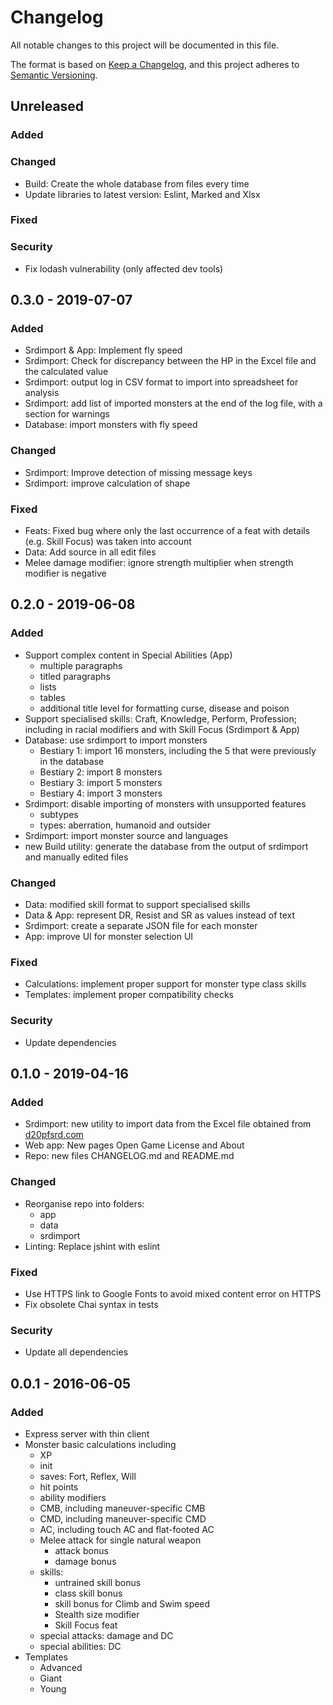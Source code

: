 # Changelog
All notable changes to this project will be documented in this file.

The format is based on [Keep a Changelog](https://keepachangelog.com/en/1.0.0/),
and this project adheres to [Semantic Versioning](https://semver.org/spec/v2.0.0.html).

## Unreleased

### Added

### Changed
- Build: Create the whole database from files every time
- Update libraries to latest version: Eslint, Marked and Xlsx

### Fixed

### Security
- Fix lodash vulnerability (only affected dev tools)

## 0.3.0 - 2019-07-07

### Added
- Srdimport & App: Implement fly speed
- Srdimport: Check for discrepancy between the HP in the Excel file and the calculated value
- Srdimport: output log in CSV format to import into spreadsheet for analysis
- Srdimport: add list of imported monsters at the end of the log file, with a section for warnings
- Database: import monsters with fly speed

### Changed
- Srdimport: Improve detection of missing message keys
- Srdimport: improve calculation of shape

### Fixed
- Feats: Fixed bug where only the last occurrence of a feat with details (e.g. Skill Focus) was taken into account
- Data: Add source in all edit files
- Melee damage modifier: ignore strength multiplier when strength modifier is negative

## 0.2.0 - 2019-06-08
### Added
- Support complex content in Special Abilities (App)
  - multiple paragraphs
  - titled paragraphs
  - lists
  - tables
  - additional title level for formatting curse, disease and poison
- Support specialised skills: Craft, Knowledge, Perform, Profession; including in racial modifiers and with Skill Focus (Srdimport & App)
- Database: use srdimport to import monsters
  - Bestiary 1: import 16 monsters, including the 5 that were previously in the database
  - Bestiary 2: import 8 monsters
  - Bestiary 3: import 5 monsters
  - Bestiary 4: import 3 monsters
- Srdimport: disable importing of monsters with unsupported features
  - subtypes
  - types: aberration, humanoid and outsider
- Srdimport: import monster source and languages
- new Build utility: generate the database from the output of srdimport and manually edited files

### Changed
- Data: modified skill format to support specialised skills
- Data & App: represent DR, Resist and SR as values instead of text
- Srdimport: create a separate JSON file for each monster
- App: improve UI for monster selection UI

### Fixed
- Calculations: implement proper support for monster type class skills
- Templates: implement proper compatibility checks

### Security
- Update dependencies

## 0.1.0 - 2019-04-16
### Added
- Srdimport: new utility to import data from the Excel file obtained from [d20pfsrd.com](http://www.d20pfsrd.com/bestiary/tools/monster-filter/)
- Web app: New pages Open Game License and About
- Repo: new files CHANGELOG.md and README.md

### Changed
- Reorganise repo into folders:
  - app
  - data
  - srdimport
- Linting: Replace jshint with eslint

### Fixed
- Use HTTPS link to Google Fonts to avoid mixed content error on HTTPS
- Fix obsolete Chai syntax in tests

### Security
- Update all dependencies

## 0.0.1 - 2016-06-05
### Added
- Express server with thin client
- Monster basic calculations including
  - XP
  - init
  - saves: Fort, Reflex, Will
  - hit points
  - ability modifiers
  - CMB, including maneuver-specific CMB
  - CMD, including maneuver-specific CMD
  - AC, including touch AC and flat-footed AC
  - Melee attack for single natural weapon
    - attack bonus
    - damage bonus
  - skills:
    - untrained skill bonus
    - class skill bonus
    - skill bonus for Climb and Swim speed
    - Stealth size modifier
    - Skill Focus feat
  - special attacks: damage and DC
  - special abilities: DC
- Templates
  - Advanced
  - Giant
  - Young
